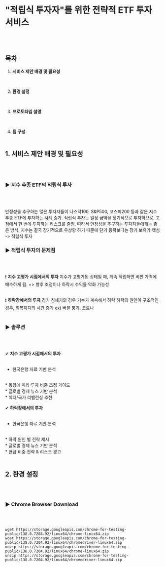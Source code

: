 # "적립식 투자자"를 위한 전략적 ETF 투자 서비스
<br/><br/>

## 목차
1. **서비스 제안 배경 및 필요성**
<br/>

2. **환경 설정**
<br/>

3. **프로토타입 설명**
<br/>

4. **팀 구성**
<br/><br/>

## 1. 서비스 제안 배경 및 필요성
<br/><br/>

### ▶ 지수 추종 ETF의 적립식 투자
<br/><br/>

안정성을 추구하는 많은 투자자들이 나스닥100, S&P500, 코스피200 등과 같은 지수 추종 ETF에 투자하는 사례 증가.
적립식 투자는 일정 금액을 정기적으로 투자하므로, 고점에서 한 번에 투자하는 리스크를 줄임.
따라서 안정성을 추구하는 투자자들에게는 좋은 방식.
지수는 결국 장기적으로 우상향 하기 때문에 단기 등락보다는 장기 보유가 핵심 -> 적립식 투자
<br/>

### ▶ 적립식 투자의 문제점
<br/><br/>

❗ **지수 고평가 시점에서의 투자**
지수가 고평가된 상태일 때, 계속 적립하면 비싼 가격에 매수하게 됨. => 향후 조정이나 하락시 수익률 악화 가능성
<br/><br/>

❗ **하락장에서의 투자**
경기 침체기의 경우 기수가 계속해서 하락
하락의 원인이 구조적인 경우, 회복까지의 시간 증가 ex) 버블 붕괴, 코로나
<br/><br/>

### ▶ 솔루션
<br/><br/>

✔ **지수 고평가 시점에서의 투자**
<br/><br/>

* 한국은행 자료 기반 분석
<br/>
* 동향에 따라 투자 비중 조정 가이드
<br/>
* 글로벌 경제 뉴스 기반 분석
<br/>
* 섹터/국가 리밸런싱 추천
<br/>

✔ **하락장에서의 투자**
<br/><br/>

* 한국은행 자료 기반 분석
<br/>
* 하락 원인 별 전략 제시
<br/>
* 글로벌 경제 뉴스 기반 분석
<br/>
* 현금 비중 전략 & 리스크 경고
<br/><br/>

## 2. 환경 설정
<br/><br/>

### ▶ Chrome Browser Download
<br/><br/>

```
wget https://storage.googleapis.com/chrome-for-testing-public/138.0.7204.92/linux64/chrome-linux64.zip
wget https://storage.googleapis.com/chrome-for-testing-public/138.0.7204.92/linux64/chromedriver-linux64.zip
unzip https://storage.googleapis.com/chrome-for-testing-public/138.0.7204.92/linux64/chrome-linux64.zip
unzip https://storage.googleapis.com/chrome-for-testing-public/138.0.7204.92/linux64/chromedriver-linux64.zip
```












